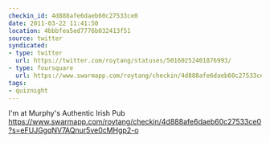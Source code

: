 ```yaml
---
checkin_id: 4d888afe6daeb60c27533ce0
date: 2011-03-22 11:41:50
location: 4bbbfea5ed7776b032413f51
source: twitter
syndicated:
- type: twitter
  url: https://twitter.com/roytang/statuses/50160252401876993/
- type: foursquare
  url: https://www.swarmapp.com/roytang/checkin/4d888afe6daeb60c27533ce0?s=eFUJGgqNV7AQnur5ve0cMHgp2-o
tags:
- quiznight
---
```


I'm at Murphy's Authentic Irish Pub https://www.swarmapp.com/roytang/checkin/4d888afe6daeb60c27533ce0?s=eFUJGgqNV7AQnur5ve0cMHgp2-o